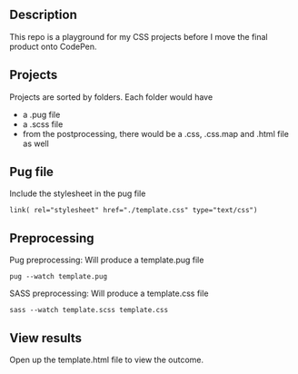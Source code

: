 ## Description
This repo is a playground for my CSS projects before I move the final product onto CodePen.

## Projects
Projects are sorted by folders.
Each folder would have
- a .pug file
- a .scss file
- from the postprocessing, there would be a .css, .css.map and .html file as well

## Pug file
Include the stylesheet in the pug file
```
link( rel="stylesheet" href="./template.css" type="text/css")
```

## Preprocessing
Pug preprocessing: Will produce a template.pug file

```
pug --watch template.pug
```

SASS preprocessing: Will produce a template.css file
```
sass --watch template.scss template.css
```

## View results
Open up the template.html file to view the outcome.
